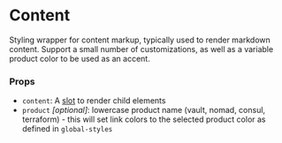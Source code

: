 # Content

Styling wrapper for content markup, typically used to render markdown content. Support a small number of customizations, as well as a variable product color to be used as an accent.

### Props

- `content`: A [slot](https://reactjs.org/docs/composition-vs-inheritance.html#containment) to render child elements
- `product` _[optional]_: lowercase product name (vault, nomad, consul, terraform) - this will set link colors to the selected product color as defined in `global-styles`
